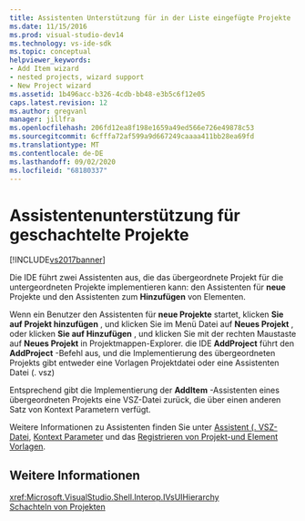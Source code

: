 ```yaml
---
title: Assistenten Unterstützung für in der Liste eingefügte Projekte | Microsoft-Dokumentation
ms.date: 11/15/2016
ms.prod: visual-studio-dev14
ms.technology: vs-ide-sdk
ms.topic: conceptual
helpviewer_keywords:
- Add Item wizard
- nested projects, wizard support
- New Project wizard
ms.assetid: 1b496acc-b326-4cdb-bb48-e3b5c6f12e05
caps.latest.revision: 12
ms.author: gregvanl
manager: jillfra
ms.openlocfilehash: 206fd12ea8f198e1659a49ed566e726e49878c53
ms.sourcegitcommit: 6cfffa72af599a9d667249caaaa411bb28ea69fd
ms.translationtype: MT
ms.contentlocale: de-DE
ms.lasthandoff: 09/02/2020
ms.locfileid: "68180337"
---
```

# <a name="wizard-support-for-nested-projects"></a>Assistentenunterstützung für geschachtelte Projekte
[!INCLUDE[vs2017banner](../../includes/vs2017banner.md)]

Die IDE führt zwei Assistenten aus, die das übergeordnete Projekt für die untergeordneten Projekte implementieren kann: den Assistenten für **neue** Projekte und den Assistenten zum **Hinzufügen** von Elementen.  
  
 Wenn ein Benutzer den Assistenten für **neue Projekte** startet, klicken **Sie auf Projekt hinzufügen** , und klicken Sie im Menü Datei auf **Neues Projekt** , oder klicken **Sie auf Hinzufügen** , und klicken Sie mit der rechten Maustaste auf **Neues Projekt** in Projektmappen-Explorer. die IDE **AddProject** führt den **AddProject** -Befehl aus, und die Implementierung des übergeordneten Projekts gibt entweder eine Vorlagen Projektdatei oder eine Assistenten Datei (. vsz)  
  
 Entsprechend gibt die Implementierung der **AddItem** -Assistenten eines übergeordneten Projekts eine VSZ-Datei zurück, die über einen anderen Satz von Kontext Parametern verfügt.  
  
 Weitere Informationen zu Assistenten finden Sie unter [Assistent (. VSZ-Datei](../../extensibility/internals/wizard-dot-vsz-file.md), [Kontext Parameter](../../extensibility/internals/context-parameters.md) und das [Registrieren von Projekt-und Element Vorlagen](../../extensibility/internals/registering-project-and-item-templates.md).  
  
## <a name="see-also"></a>Weitere Informationen  
 <xref:Microsoft.VisualStudio.Shell.Interop.IVsUIHierarchy>   
 [Schachteln von Projekten](../../extensibility/internals/nesting-projects.md)
